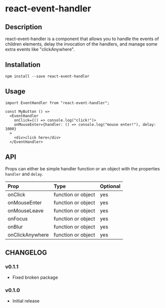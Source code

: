 # react-event-handler

## Description

react-event-handler is a component that allows you to handle the events of children elements, delay the invocation of
the handlers, and manage some extra events like "clickAnywhere".

## Installation

```
npm install --save react-event-handler
```

## Usage
```
import EventHandler from "react-event-handler";

const MyButton () =>
  <EventHandler
    onClick={() => console.log("click!")>
    onMouseEnter={handler: () => console.log("mouse enter!"), delay: 1000}
  >
    <div>click here</div>
  </EventHandler>
```


## API

Props can either be simple handler function or an object with the properties `handler` and `delay`.

| Prop            | Type               | Optional |
|:----------------|:-------------------|:---------|
| onClick         | function or object |    yes   |
| onMouseEnter    | function or object |    yes   |
| onMouseLeave    | function or object |    yes   |
| onFocus         | function or object |    yes   |
| onBlur          | function or object |    yes   |
| onClickAnywhere | function or object |    yes   |

## CHANGELOG

### v0.1.1

* Fixed broken package

### v0.1.0

* Initial release
